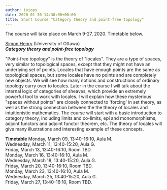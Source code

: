 ```yaml
---
author: ioiops
date: 2020-01-30 14:30:00+00:00
title: Short Course "Category theory and point-free topology"
---
```


The course will take place on March 9-27, 2020. Timetable below.

[Simon Henry](http://www.normalesup.org/~henry/) (University of Ottawa)\
**_Category theory and point-free topology_**

 "Point-free topology" is the theory of "locales". They are a type of spaces, very similar to topological spaces, except that they might not have an underlying set of points. Locales that have enough points are the same as topological spaces, but some locales have no points and are completely new objects. We will see how many notions and constructions of ordinary topology carry over to locales. Later in the course I will talk about the internal logic of categories of sheaves, which provide an extremely powerful tool to work with locales. I will explain how these mysterious "spaces without points" are closely connected to 'forcing' in set theory, as well as the strong connection between the the theory of locales and intuitionistic mathematics. The course will start with a basic introduction to category theory, including limits and co-limits, epi and monomorphisms, adjoint functors and adjoint functor theorem, etc. The theory of locales will give many illustrations and interesting example of these concepts. 

**Timetable**
Monday, March 09, 13:40-16:10, Aula M.\
Wednesday, March 11, 13:40-15:20, Aula G.\
Friday, March 13, 13:40-16:10, Room TBD.\
Monday, March 16, 13:40-16:10, Aula M.\
Wednesday, March 18, 13:40-15:20, Aula G.\
Friday, March 20, 13:40-16:10, Room TBD.\
Monday, March 23, 13:40-16:10, Aula M.\
Wednesday, March 25, 13:40-15:20, Aula G.\
Friday, March 27, 13:40-16:10, Room TBD.
